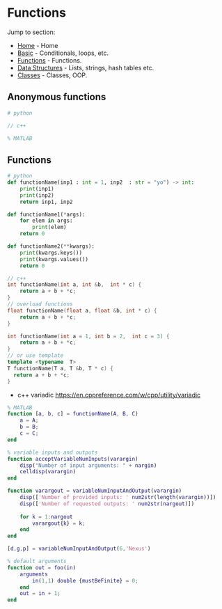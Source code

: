 # Functions

Jump to section:
- [Home](./language_comparison.md) - Home 
- [Basic](./basic.md) - Conditionals, loops, etc.
- [Functions](./functions.md) - Functions.
- [Data Structures](./data_structures.md) - Lists, strings, hash tables etc. 
- [Classes](./classes.md) - Classes, OOP.


## Anonymous functions
```python
# python
```
```c++
// c++
```
```MATLAB
% MATLAB

```

## Functions
```python
# python
def functionName(inp1 : int = 1, inp2  : str = "yo") -> int:
    print(inp1)
    print(inp2)
    return inp1, inp2

def functionName1(*args):
    for elem in args:
        print(elem)
    return 0

def functionName2(**kwargs):
    print(kwargs.keys())
    print(kwargs.values())
    return 0
```

```c++
// c++
int functionName(int a, int &b,  int * c) {
    return a + b + *c;
}
// overload functions
float functionName(float a, float &b, int * c) {
    return a + b + *c;
}

int functionName(int a = 1, int b = 2,  int c = 3) {
    return a + b + *c;
}
// or use template
template <typename  T>
T functionName(T a, T &b, T * c) {
  return a + b + *c;
}
```
- c++ variadic https://en.cppreference.com/w/cpp/utility/variadic

```MATLAB
% MATLAB
function [a, b, c] = functionName(A, B, C)
    a = A;
    b = B;
    c = C;
end

% variable inputs and outputs
function acceptVariableNumInputs(varargin)
    disp("Number of input arguments: " + nargin)
    celldisp(varargin)
end

function varargout = variableNumInputAndOutput(varargin)
    disp(['Number of provided inputs: ' num2str(length(varargin))])
    disp(['Number of requested outputs: ' num2str(nargout)])
    
    for k = 1:nargout
        varargout{k} = k;
    end
end

[d,g,p] = variableNumInputAndOutput(6,'Nexus')

% default arguments
function out = foo(in)
    arguments
        in(1,1) double {mustBeFinite} = 0;
    end
    out = in + 1;
end
```
